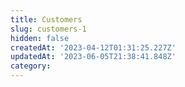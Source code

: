 ```yaml
---
title: Customers
slug: customers-1
hidden: false
createdAt: '2023-04-12T01:31:25.227Z'
updatedAt: '2023-06-05T21:38:41.848Z'
category: 
---
```

